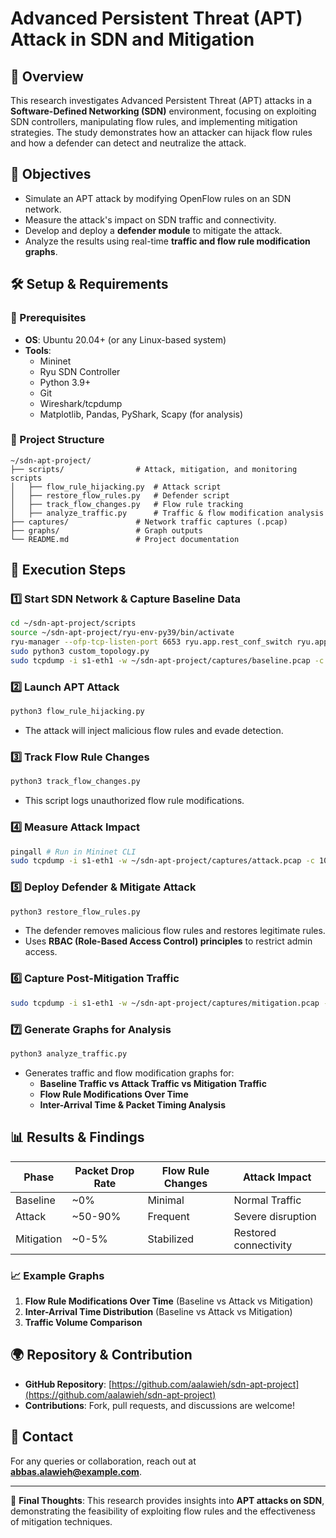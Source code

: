 # **Advanced Persistent Threat (APT) Attack in SDN and Mitigation**

## **📌 Overview**

This research investigates Advanced Persistent Threat (APT) attacks in a **Software-Defined Networking (SDN)** environment, focusing on exploiting SDN controllers, manipulating flow rules, and implementing mitigation strategies. The study demonstrates how an attacker can hijack flow rules and how a defender can detect and neutralize the attack.

## **🎯 Objectives**

- Simulate an APT attack by modifying OpenFlow rules on an SDN network.
- Measure the attack's impact on SDN traffic and connectivity.
- Develop and deploy a **defender module** to mitigate the attack.
- Analyze the results using real-time **traffic and flow rule modification graphs**.

## **🛠️ Setup & Requirements**

### **🔧 Prerequisites**

- **OS**: Ubuntu 20.04+ (or any Linux-based system)
- **Tools**:
  - Mininet
  - Ryu SDN Controller
  - Python 3.9+
  - Git
  - Wireshark/tcpdump
  - Matplotlib, Pandas, PyShark, Scapy (for analysis)

### **📂 Project Structure**

```
~/sdn-apt-project/
├── scripts/                # Attack, mitigation, and monitoring scripts
│   ├── flow_rule_hijacking.py  # Attack script
│   ├── restore_flow_rules.py   # Defender script
│   ├── track_flow_changes.py   # Flow rule tracking
│   ├── analyze_traffic.py      # Traffic & flow modification analysis
├── captures/               # Network traffic captures (.pcap)
├── graphs/                 # Graph outputs
└── README.md               # Project documentation
```

## **🚀 Execution Steps**

### **1️⃣ Start SDN Network & Capture Baseline Data**

```bash
cd ~/sdn-apt-project/scripts
source ~/sdn-apt-project/ryu-env-py39/bin/activate
ryu-manager --ofp-tcp-listen-port 6653 ryu.app.rest_conf_switch ryu.app.ofctl_rest ryu.app.simple_switch_13 &
sudo python3 custom_topology.py
sudo tcpdump -i s1-eth1 -w ~/sdn-apt-project/captures/baseline.pcap -c 1000
```

### **2️⃣ Launch APT Attack**

```bash
python3 flow_rule_hijacking.py
```

- The attack will inject malicious flow rules and evade detection.

### **3️⃣ Track Flow Rule Changes**

```bash
python3 track_flow_changes.py
```

- This script logs unauthorized flow rule modifications.

### **4️⃣ Measure Attack Impact**

```bash
pingall # Run in Mininet CLI
sudo tcpdump -i s1-eth1 -w ~/sdn-apt-project/captures/attack.pcap -c 1000
```

### **5️⃣ Deploy Defender & Mitigate Attack**

```bash
python3 restore_flow_rules.py
```

- The defender removes malicious flow rules and restores legitimate rules.
- Uses **RBAC (Role-Based Access Control) principles** to restrict admin access.

### **6️⃣ Capture Post-Mitigation Traffic**

```bash
sudo tcpdump -i s1-eth1 -w ~/sdn-apt-project/captures/mitigation.pcap -c 1000
```

### **7️⃣ Generate Graphs for Analysis**

```bash
python3 analyze_traffic.py
```

- Generates traffic and flow modification graphs for:
  - **Baseline Traffic vs Attack Traffic vs Mitigation Traffic**
  - **Flow Rule Modifications Over Time**
  - **Inter-Arrival Time & Packet Timing Analysis**

## **📊 Results & Findings**

| Phase      | Packet Drop Rate | Flow Rule Changes | Attack Impact         |
| ---------- | ---------------- | ----------------- | --------------------- |
| Baseline   | \~0%             | Minimal           | Normal Traffic        |
| Attack     | \~50-90%         | Frequent          | Severe disruption     |
| Mitigation | \~0-5%           | Stabilized        | Restored connectivity |

### **📈 Example Graphs**

1. **Flow Rule Modifications Over Time** (Baseline vs Attack vs Mitigation)
2. **Inter-Arrival Time Distribution** (Baseline vs Attack vs Mitigation)
3. **Traffic Volume Comparison**

## **🌍 Repository & Contribution**

- **GitHub Repository**: [https://github.com/aalawieh/sdn-apt-project](https://github.com/aalawieh/sdn-apt-project)
- **Contributions**: Fork, pull requests, and discussions are welcome!

## **📩 Contact**

For any queries or collaboration, reach out at [**abbas.alawieh@example.com**](mailto\:abbas.alawieh@example.com).

---

🚀 **Final Thoughts**: This research provides insights into **APT attacks on SDN**, demonstrating the feasibility of exploiting flow rules and the effectiveness of mitigation techniques.

